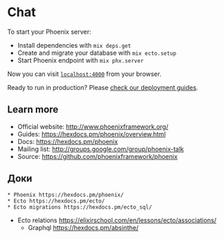 # Chat

To start your Phoenix server:

  * Install dependencies with `mix deps.get`
  * Create and migrate your database with `mix ecto.setup`
  * Start Phoenix endpoint with `mix phx.server`

Now you can visit [`localhost:4000`](http://localhost:4000) from your browser.

Ready to run in production? Please [check our deployment guides](https://hexdocs.pm/phoenix/deployment.html).

## Learn more

  * Official website: http://www.phoenixframework.org/
  * Guides: https://hexdocs.pm/phoenix/overview.html
  * Docs: https://hexdocs.pm/phoenix
  * Mailing list: http://groups.google.com/group/phoenix-talk
  * Source: https://github.com/phoenixframework/phoenix

## Доки
	* Phoenix https://hexdocs.pm/phoenix/
	* Ecto https://hexdocs.pm/ecto/
	* Ecto migrations https://hexdocs.pm/ecto_sql/
  * Ecto relations https://elixirschool.com/en/lessons/ecto/associations/
	* Graphql https://hexdocs.pm/absinthe/